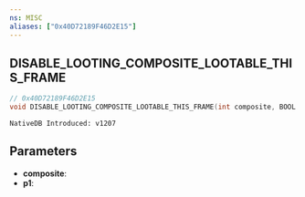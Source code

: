 ```yaml
---
ns: MISC
aliases: ["0x40D72189F46D2E15"]
---
```

## DISABLE_LOOTING_COMPOSITE_LOOTABLE_THIS_FRAME

```c
// 0x40D72189F46D2E15
void DISABLE_LOOTING_COMPOSITE_LOOTABLE_THIS_FRAME(int composite, BOOL p1);
```

```
NativeDB Introduced: v1207
```

## Parameters
* **composite**:
* **p1**:
